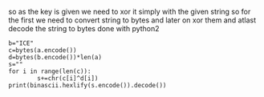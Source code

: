 so as the key is given we need to xor it simply with the given string
so for the first we need to convert string to bytes
and later on xor them and atlast decode the string to bytes
done with python2
``` a="Burning 'em, if you ain't quick and nimbleI go crazy when I hear a cymbal"
b="ICE"
c=bytes(a.encode())
d=bytes(b.encode())*len(a)
s=""
for i in range(len(c)):
		s+=chr(c[i]^d[i])
print(binascii.hexlify(s.encode()).decode())
```
